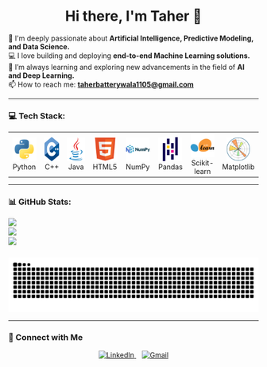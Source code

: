 <div align="center">
  <h1>Hi there, I'm Taher 👋</h1>
</div>

🧠 I'm deeply passionate about **Artificial Intelligence, Predictive Modeling, and Data Science.**<br>
💻 I love building and deploying **end-to-end Machine Learning solutions.**<br>
🌱 I’m always learning and exploring new advancements in the field of **AI and Deep Learning.**<br>
📫 How to reach me: **taherbatterywala1105@gmail.com**<br>

---

### 💻 Tech Stack:

<table>
  <tr>
    <td align="center" width="96">
      <a href="https://www.python.org" target="_blank" rel="noreferrer">
        <img src="https://raw.githubusercontent.com/devicons/devicon/master/icons/python/python-original.svg" width="48" height="48" alt="Python" />
      </a>
      <br>Python
    </td>
    <td align="center" width="96">
      <a href="https://isocpp.org/" target="_blank" rel="noreferrer">
        <img src="https://raw.githubusercontent.com/devicons/devicon/master/icons/cplusplus/cplusplus-original.svg" width="48" height="48" alt="C++" />
      </a>
      <br>C++
    </td>
    <td align="center" width="96">
      <a href="https://www.java.com" target="_blank" rel="noreferrer">
        <img src="https://raw.githubusercontent.com/devicons/devicon/master/icons/java/java-original.svg" width="48" height="48" alt="Java" />
      </a>
      <br>Java
    </td>
    <td align="center" width="96">
      <a href="https://developer.mozilla.org/en-US/docs/Web/HTML" target="_blank" rel="noreferrer">
        <img src="https://raw.githubusercontent.com/devicons/devicon/master/icons/html5/html5-original.svg" width="48" height="48" alt="HTML5" />
      </a>
      <br>HTML5
    </td>
     <td align="center" width="96">
      <a href="https://numpy.org/" target="_blank" rel="noreferrer">
        <img src="https://raw.githubusercontent.com/devicons/devicon/master/icons/numpy/numpy-original-wordmark.svg" width="48" height="48" alt="NumPy" />
      </a>
      <br>NumPy
    </td>
    <td align="center" width="96">
      <a href="https://pandas.pydata.org/" target="_blank" rel="noreferrer">
        <img src="https://raw.githubusercontent.com/devicons/devicon/master/icons/pandas/pandas-original.svg" width="48" height="48" alt="Pandas" />
      </a>
      <br>Pandas
    </td>
    <td align="center" width="96">
      <a href="https://scikit-learn.org/" target="_blank" rel="noreferrer">
        <img src="https://raw.githubusercontent.com/devicons/devicon/master/icons/scikitlearn/scikitlearn-original.svg" width="48" height="48" alt="Scikit-learn" />
      </a>
      <br>Scikit-learn
    </td>
    <td align="center" width="96">
      <a href="https://matplotlib.org/" target="_blank" rel="noreferrer">
        <img src="https://raw.githubusercontent.com/devicons/devicon/master/icons/matplotlib/matplotlib-original.svg" width="48" height="48" alt="Matplotlib" />
      </a>
      <br>Matplotlib
    </td>
  </tr>
</table>

---

### 📊 GitHub Stats:
![](https://github-readme-stats.vercel.app/api?username=TaherBatterywala&theme=github_dark&hide_border=true&include_all_commits=true&count_private=true)<br/>
![](https://github-readme-streak-stats.herokuapp.com/?user=TaherBatterywala&theme=github_dark&hide_border=true)<br/>
![](https://github-readme-stats.vercel.app/api/top-langs/?username=TaherBatterywala&theme=github_dark&hide_border=true&include_all_commits=true&count_private=true&layout=compact)

### 
<div>
  <img src="https://raw.githubusercontent.com/TaherBatterywala/TaherBatterywala/output/snake.svg" alt="Snake animation" />
  
</div>

---

### 🤝 Connect with Me

<p align="center">
  <a href="https://www.linkedin.com/in/taher-batterywala-383821291/" target="_blank">
    <img src="https://img.shields.io/badge/LinkedIn-0077B5?style=for-the-badge&logo=linkedin&logoColor=white" alt="LinkedIn"/>
  </a>
  &nbsp;&nbsp;
  <a href="mailto:taherbatterywala1105@gmail.com">
    <img src="https://img.shields.io/badge/Gmail-D14836?style=for-the-badge&logo=gmail&logoColor=white" alt="Gmail"/>
  </a>
</p>
